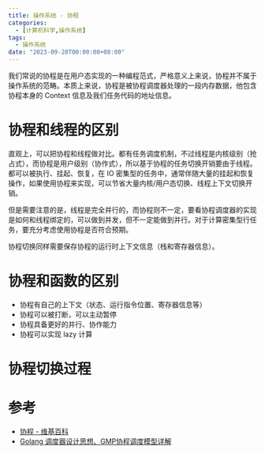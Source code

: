 ```yaml
---
title: 操作系统 - 协程
categories: 
  - [计算机科学,操作系统]
tags:
  - 操作系统
date: "2023-09-28T00:00:00+08:00"
---
```


我们常说的协程是在用户态实现的一种编程范式，严格意义上来说，协程并不属于操作系统的范畴。本质上来说，协程是被协程调度器处理的一段内存数据，他包含协程本身的 Context 信息及我们任务代码的地址信息。

# 协程和线程的区别

直观上，可以把协程和线程做对比。都有任务调度机制，不过线程是内核级别（抢占式），而协程是用户级别（协作式），所以基于协程的任务切换开销要由于线程。都可以被执行、挂起、恢复，在 IO 密集型的任务中，通常伴随大量的挂起和恢复操作，如果使用协程来实现，可以节省大量内核/用户态切换、线程上下文切换开销。

但是需要注意的是，线程是完全并行的，而协程则不一定，要看协程调度器的实现是如何和线程绑定的，可以做到并发，但不一定能做到并行。对于计算密集型行任务，要充分考虑使用协程是否符合预期。

协程切换同样需要保存协程的运行时上下文信息（栈和寄存器信息）。

# 协程和函数的区别

- 协程有自己的上下文（状态、运行指令位置、寄存器信息等）
- 协程可以被打断，可以主动暂停
- 协程具备更好的并行、协作能力
- 协程可以实现 lazy 计算

# 协程切换过程



# 参考

- [协程 - 维基百科](https://zh.wikipedia.org/zh-cn/%E5%8D%8F%E7%A8%8B)
- [Golang 调度器设计思想、GMP协程调度模型详解](https://zhuanlan.zhihu.com/p/617420622)
